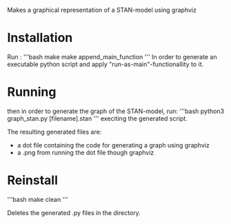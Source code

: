 Makes a graphical representation of a STAN-model using graphviz

# Installation
Run :
'''bash
make
make append_main_function
'''
In order to generate an executable python script and apply "run-as-main"-functionallity to it. 

# Running
then in order to generate the graph of the STAN-model, run:
'''bash
python3 graph_stan.py [filename].stan
'''
execiting the generated script. 

The resulting generated files are:
- a dot file containing the code for generating a graph using graphviz
- a .png from running the dot file though graphviz

# Reinstall
'''bash
make clean
'''

Deletes the generated .py files in the directory. 
